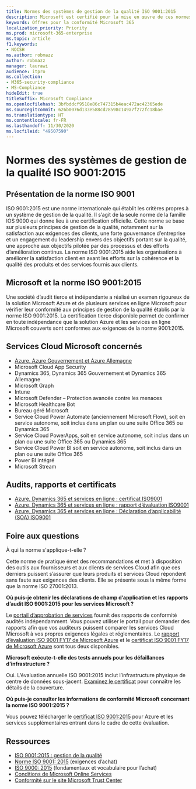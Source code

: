 ```yaml
---
title: Normes des systèmes de gestion de la qualité ISO 9001:2015
description: Microsoft est certifié pour la mise en œuvre de ces normes de gestion de la qualité.
keywords: Offres pour la conformité Microsoft 365
localization_priority: Priority
ms.prod: microsoft-365-enterprise
ms.topic: article
f1.keywords:
- NOCSH
ms.author: robmazz
author: robmazz
manager: laurawi
audience: itpro
ms.collection:
- M365-security-compliance
- MS-Compliance
hideEdit: true
titleSuffix: Microsoft Compliance
ms.openlocfilehash: 3bfbddcf9518e86c747315b4eac472ac42365ede
ms.sourcegitcommit: 626b0076d133e588cd28598c149a7f272fc18bae
ms.translationtype: HT
ms.contentlocale: fr-FR
ms.lasthandoff: 11/30/2020
ms.locfileid: "49507590"
---
```

# <a name="iso-90012015-quality-management-systems-standards"></a>Normes des systèmes de gestion de la qualité ISO 9001:2015

## <a name="iso-9001-overview"></a>Présentation de la norme ISO 9001

ISO 9001:2015 est une norme internationale qui établit les critères propres à un système de gestion de la qualité. Il s’agit de la seule norme de la famille IOS 9000 qui donne lieu à une certification officielle. Cette norme se base sur plusieurs principes de gestion de la qualité, notamment sur la satisfaction aux exigences des clients, une forte gouvernance d’entreprise et un engagement du leadership envers des objectifs portant sur la qualité, une approche aux objectifs pilotée par des processus et des efforts d’amélioration continus. La norme ISO 9001:2015 aide les organisations à améliorer la satisfaction client en axant les efforts sur la cohérence et la qualité des produits et des services fournis aux clients.

## <a name="microsoft-and-iso-90012015"></a>Microsoft et la norme ISO 9001:2015

Une société d’audit tierce et indépendante a réalisé un examen rigoureux de la solution Microsoft Azure et de plusieurs services en ligne Microsoft pour vérifier leur conformité aux principes de gestion de la qualité établis par la norme ISO 9001:2015. La certification tierce disponible permet de confirmer en toute indépendance que la solution Azure et les services en ligne Microsoft couverts sont conformes aux exigences de la norme 9001:2015.

## <a name="microsoft-in-scope-cloud-services"></a>Services Cloud Microsoft concernés

- [Azure, Azure Gouvernement et Azure Allemagne](https://aka.ms/AzureCompliance)
- Microsoft Cloud App Security
- Dynamics 365, Dynamics 365 Gouvernement et Dynamics 365 Allemagne
- Microsoft Graph
- Intune
- Microsoft Defender – Protection avancée contre les menaces
- Microsoft Healthcare Bot
- Bureau géré Microsoft
- Service Cloud Power Automate (anciennement Microsoft Flow), soit en service autonome, soit inclus dans un plan ou une suite Office 365 ou Dynamics 365
- Service Cloud PowerApps, soit en service autonome, soit inclus dans un plan ou une suite Office 365 ou Dynamics 365
- Service Cloud Power BI soit en service autonome, soit inclus dans un plan ou une suite Office 365
- Power BI intégré
- Microsoft Stream

## <a name="audits-reports-and-certificates"></a>Audits, rapports et certificats

- [Azure, Dynamics 365 et services en ligne : certificat ISO9001](https://aka.ms/azureiso9001cert)
- [Azure, Dynamics 365 et services en ligne : rapport d’évaluation ISO9001](https://aka.ms/azureiso9001report)
- [Azure, Dynamics 365 et services en ligne : Déclaration d’applicabilité (SOA) ISO9001](https://aka.ms/azureiso9001soa)

## <a name="frequently-asked-questions"></a>Foire aux questions

À qui la norme s'applique-t-elle ?

Cette norme de pratique émet des recommandations et met à disposition des outils aux fournisseurs et aux clients de services Cloud afin que ces derniers puissent s’assurer que leurs produits et services Cloud répondent sans faute aux exigences des clients. Elle se présente sous la même forme que la norme ISO 27001:2013.

**Où puis-je obtenir les déclarations de champ d’application et les rapports d’audit ISO 9001:2015 pour les services Microsoft ?**

Le [portail d’approbation de services](https://docs.microsoft.com/microsoft-365/compliance/get-started-with-service-trust-portal) fournit des rapports de conformité audités indépendamment. Vous pouvez utiliser le portail pour demander des rapports afin que vos auditeurs puissent comparer les services Cloud Microsoft à vos propres exigences légales et réglementaires. Le [rapport d’évaluation ISO 9001 FY17 de Microsoft Azure](https://www.microsoft.com/?ref=aka) et le [certificat ISO 9001 FY17 de Microsoft Azure](https://www.microsoft.com/?ref=aka) sont tous deux disponibles.

**Microsoft exécute-t-elle des tests annuels pour les défaillances d’infrastructure ?**

Oui. L’évaluation annuelle ISO 9001:2015 inclut l’infrastructure physique de centre de données sous-jacent. [Examinez le certificat](https://www.microsoft.com/?ref=aka) pour connaître les détails de la couverture.

**Où puis-je consulter les informations de conformité Microsoft concernant la norme ISO 9001:2015 ?**

Vous pouvez télécharger le [certificat ISO 9001:2015](https://www.microsoft.com/?ref=aka) pour Azure et les services supplémentaires entrant dans le cadre de cette évaluation.

## <a name="resources"></a>Ressources

- [ISO 9001:2015 : gestion de la qualité](https://www.iso.org/iso-9001-quality-management.html)
- [Norme ISO 9001: 2015](https://www.iso.org/standard/62085.html) (exigences d’achat)
- [ISO 9000: 2015](https://www.iso.org/standard/45481.html) (fondamentaux et vocabulaire pour l’achat)
- [Conditions de Microsoft Online Services](https://aka.ms/Online-Services-Terms)
- [Conformité sur le site Microsoft Trust Center](https://www.microsoft.com/trust-center/compliance/compliance-overview)
